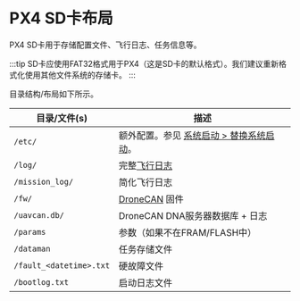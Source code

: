 # PX4 SD卡布局

PX4 SD卡用于存储配置文件、飞行日志、任务信息等。

:::tip
SD卡应使用FAT32格式用于PX4（这是SD卡的默认格式）。我们建议重新格式化使用其他文件系统的存储卡。
:::

目录结构/布局如下所示。

| 目录/文件(s)           | 描述                                                                                   |
| ---------------------- | -------------------------------------------------------------------------------------- |
| `/etc/`                | 额外配置。参见 [系统启动 > 替换系统启动][replace system start]。                       |
| `/log/`                | 完整[飞行日志](../dev_log/logging.md)                                                  |
| `/mission_log/`        | 简化飞行日志                                                                           |
| `/fw/`                 | [DroneCAN](../dronecan/index.md) 固件                                                 |
| `/uavcan.db/`          | DroneCAN DNA服务器数据库 + 日志                                                         |
| `/params`              | 参数（如果不在FRAM/FLASH中）                                                           |
| `/dataman`             | 任务存储文件                                                                           |
| `/fault_<datetime>.txt` | 硬故障文件                                                                             |
| `/bootlog.txt`         | 启动日志文件                                                                           |

[replace system start]: ../concept/system_startup.md#replacing-the-system-startup
